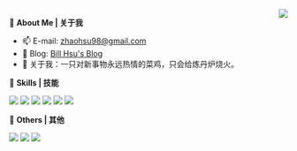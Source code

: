 <a href="#">
  <img align="right" src="https://github-readme-stats.vercel.app/api?username=zhaoxu98&count_private=true&show_icons=true" />
</a>

:tangerine: **About Me | 关于我**

- :mailbox: E-mail: zhaohsu98@gmail.com
- :custard: Blog: [Bill Hsu's Blog](https://xzbill.top)
- :seedling: 关于我：一只对新事物永远热情的菜鸡，只会给炼丹炉烧火。

:tea: **Skills | 技能**

![](https://img.shields.io/badge/-Python-3b77a7?style=flat-square&logo=Python&logoColor=fff)
![](https://img.shields.io/badge/-PyTorch-ee4c2c?style=flat-square&logo=pytorch&logoColor=fff)
![](https://img.shields.io/badge/-PostgreSQL-336791?style=flat-square&logo=postgresql&logoColor=fff)
![](https://img.shields.io/badge/-pandas-339933?style=flat-square&logo=pandas&logoColor=fff)
![](https://img.shields.io/badge/-Docker-2496ED?style=flat-square&logo=Docker&logoColor=fff)
![](https://img.shields.io/badge/-Linux-000000?style=flat-square&logo=Linux&logoColor=fff)

:ice_cream: **Others | 其他**

<img src="https://github-readme-stats.vercel.app/api/top-langs/?username=zhaoxu98&layout=compact&count_private=true" />


<img src="https://github-readme-stats-zhaoxu98.vercel.app/api?username=zhaoxu98&count_private=true&show_icons=true" />
<img src="https://github-readme-stats-zhaoxu98.vercel.app/api/top-langs/?username=zhaoxu98&layout=compact" />
